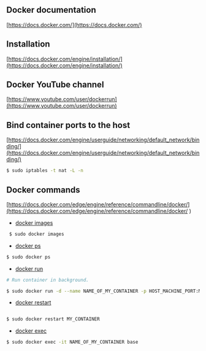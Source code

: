 ## Docker documentation
[https://docs.docker.com/](https://docs.docker.com/)

## Installation
[https://docs.docker.com/engine/installation/](https://docs.docker.com/engine/installation/)

## Docker YouTube channel
[https://www.youtube.com/user/dockerrun](https://www.youtube.com/user/dockerrun)

## Bind container ports to the host
[https://docs.docker.com/engine/userguide/networking/default_network/binding/](https://docs.docker.com/engine/userguide/networking/default_network/binding/)

```bash
$ sudo iptables -t nat -L -n
```

## Docker commands
[https://docs.docker.com/edge/engine/reference/commandline/docker/](https://docs.docker.com/edge/engine/reference/commandline/docker/
  )

 * [docker images](https://docs.docker.com/edge/engine/reference/commandline/images/)
 ```bash
  $ sudo docker images
 ```
 * [docker ps](https://docs.docker.com/edge/engine/reference/commandline/ps/)
 ```bash
 $ sudo docker ps
 ```
 * [docker run](https://docs.docker.com/engine/reference/commandline/run/)
 ```bash
 # Run container in background.

 $ sudo docker run -d --name NAME_OF_MY_CONTAINER -p HOST_MACHINE_PORT:MY_CONTAINER_PORT IMAGE
 ```
 * [docker restart](https://docs.docker.com/engine/reference/commandline/restart/)
 ```bash

 $ sudo docker restart MY_CONTAINER
 ```
 * [docker exec](https://docs.docker.com/engine/reference/commandline/exec/)
 ```bash
 $ sudo docker exec -it NAME_OF_MY_CONTAINER base
 ```
